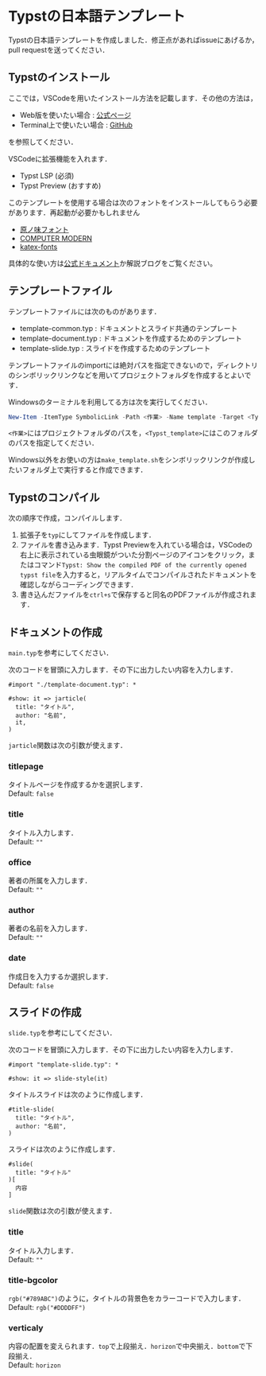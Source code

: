 # Typstの日本語テンプレート

Typstの日本語テンプレートを作成しました．修正点があればissueにあげるか，pull requestを送ってください．

## Typstのインストール

ここでは，VSCodeを用いたインストール方法を記載します．その他の方法は，
- Web版を使いたい場合 : [公式ページ](https://typst.app/)
- Terminal上で使いたい場合 : [GitHub](https://github.com/typst/typst)

を参照してください．

VSCodeに拡張機能を入れます．
- Typst LSP (必須)
- Typst Preview (おすすめ)

このテンプレートを使用する場合は次のフォントをインストールしてもらう必要があります．再起動が必要かもしれません
- [原ノ味フォント](https://github.com/trueroad/HaranoAjiFonts)
- [COMPUTER MODERN](https://www.fontsquirrel.com/fonts/computer-modern)
- [katex-fonts](https://github.com/KaTeX/katex-fonts/tree/master)

具体的な使い方は[公式ドキュメント](https://typst.app/docs/)か解説ブログをご覧ください。

## テンプレートファイル

テンプレートファイルには次のものがあります．
- template-common.typ : ドキュメントとスライド共通のテンプレート
- template-document.typ : ドキュメントを作成するためのテンプレート
- template-slide.typ : スライドを作成するためのテンプレート

テンプレートファイルのimportには絶対パスを指定できないので，ディレクトリのシンボリックリンクなどを用いてプロジェクトフォルダを作成するとよいです．

Windowsのターミナルを利用してる方は次を実行してください．
```ps1
New-Item -ItemType SymbolicLink -Path <作業> -Name template -Target <Typst_template>
```
`<作業>`にはプロジェクトフォルダのパスを，`<Typst_template>`にはこのフォルダのパスを指定してください．

Windows以外をお使いの方は`make_template.sh`をシンボリックリンクが作成したいフォルダ上で実行すると作成できます．

## Typstのコンパイル

次の順序で作成，コンパイルします．
1. 拡張子を`typ`にしてファイルを作成します．
1. ファイルを書き込みます．Typst Previewを入れている場合は，VSCodeの右上に表示されている虫眼鏡がついた分割ページのアイコンをクリック，またはコマンド`Typst: Show the compiled PDF of the currently opened typst file`を入力すると，リアルタイムでコンパイルされたドキュメントを確認しながらコーディングできます．
1. 書き込んだファイルを`ctrl+s`で保存すると同名のPDFファイルが作成されます．

## ドキュメントの作成

`main.typ`を参考にしてください．

次のコードを冒頭に入力します．その下に出力したい内容を入力します．

```Typst
#import "./template-document.typ": *

#show: it => jarticle(
  title: "タイトル",
  author: "名前",
  it,
)
```

`jarticle`関数は次の引数が使えます．

### titlepage
タイトルページを作成するかを選択します．\
Default: `false`

### title
タイトル入力します．\
Default: `""`

### office
著者の所属を入力します．\
Default: `""`

### author
著者の名前を入力します．\
Default: `""`

### date
作成日を入力するか選択します．\
Default: `false`

## スライドの作成

`slide.typ`を参考にしてください．

次のコードを冒頭に入力します．その下に出力したい内容を入力します．

```Typst
#import "template-slide.typ": *

#show: it => slide-style(it)
```

タイトルスライドは次のように作成します．
```Typst
#title-slide(
  title: "タイトル",
  author: "名前",
)
```

スライドは次のように作成します．
```Typst
#slide(
  title: "タイトル"
)[
  内容
]
```

`slide`関数は次の引数が使えます．

### title
タイトル入力します．\
Default: `""`

### title-bgcolor
`rgb("#789ABC")`のように，タイトルの背景色をカラーコードで入力します．\
Default: `rgb("#DDDDFF")`

### verticaly
内容の配置を変えられます．`top`で上段揃え．`horizon`で中央揃え．`bottom`で下段揃え．\
Default: `horizon`